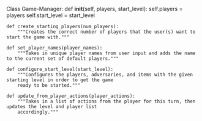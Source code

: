 Class Game-Manager:
    def __init__(self, players, start_level):
        self.players = players
        self.start_level = start_level
       
     
    def create_starting_players(num_players):
        """Creates the correct number of players that the user(s) want to start the game with."""
     
    def set_player_names(player_names):
        """Takes in unique player names from user input and adds the name to the current set of default players."""
    
    def configure_start_level(start_level):
        """Configures the players, adversaries, and items with the given starting level in order to get the game
        ready to be started."""
    
    def update_from_player_actions(player_actions):
        """Takes in a list of actions from the player for this turn, then updates the level and player list
        accordingly."""
